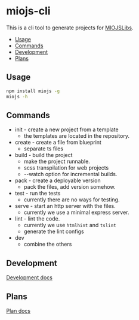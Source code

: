 # miojs-cli

This is a cli tool to generate projects for [MIOJSLibs](https://github.com/miolabs/MIOJSLibs).

* [Usage](#usage)
* [Commands](#commands)
* [Development](#development)
* [Plans](#plans)

## Usage

```bash
npm install miojs -g
miojs -h
```

## Commands

* init - create a new project from a template
  * the templates are located in the repository.
* create - create a file from blueprint
  * separate ts files
* build - build the project
  * make the project runnable.
  * scss transpilation for web projects
  * --watch option for incremental builds.
* pack - create a deployable version
  * pack the files, add version somehow.
* test - run the tests
  * currently there are no ways for testing.
* serve - start an http server with the files.
  * currently we use a minimal express server.
* lint - lint the code.
  * currently we use `htmlhint` and `tslint`
  * generate the lint configs
* dev
  * combine the others

## Development

[Development docs](./docs/development.md)

## Plans

[Plan docs](./docs/plan.md)
